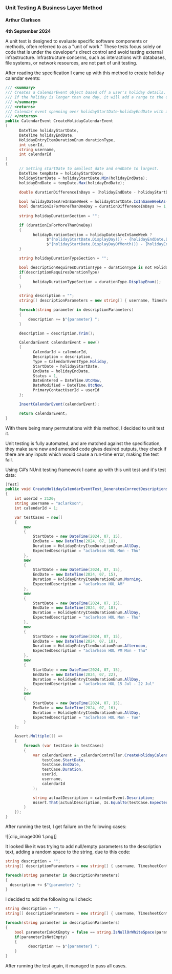 ### Unit Testing A Business Layer Method

#### Arthur Clarkson
**4th September 2024**

A unit test is designed to evaluate specific software components or methods, often referred to as a "unit of work." These tests focus solely on code that is under the developer's direct control and avoid testing external infrastructure. Infrastructure concerns, such as interactions with databases, file systems, or network resources, are not part of unit testing.

After reading the specification I came up with this method to create holiday calendar events:

```cs
/// <summary>
/// Creates a CalendarEvent object based off a user's holiday details.
/// If the holiday is longer than one day, it will add a range to the description. E.g: "15th Jul - 16th Jul" 
/// </summary>
/// <returns>
/// Calendar event spanning over holidayStartDate-holidayEndDate with a description of "{username} HOL {durationType.DisplayEnum()} {holidayDurationDescriptionSection}" (e.g. "aclarkson HOL All Day 15th Jul - 16th Jul")
/// </returns>
public CalendarEvent CreateHolidayCalendarEvent
(
	  DateTime holidayStartDate, 
	  DateTime holidayEndDate, 
	  HolidayEntryItemDurationEnum durationType, 
	  int userId, 
	  string username, 
	  int calendarId
)
{
	  // Setting startDate to smallest date and endDate to largest.
	  DateTime tempDate = holidayStartDate;
	  holidayStartDate = holidayStartDate.Min(holidayEndDate);
	  holidayEndDate = tempDate.Max(holidayEndDate);

	  double durationDifferenceInDays = (holidayEndDate - holidayStartDate).Days;
	  
	  bool holidayDatesAreInSameWeek = holidayStartDate.IsInSameWeekAs(holidayEndDate);
	  bool durationIsForMoreThanOneDay = durationDifferenceInDays >= 1;
	  
	  string holidayDurationSection = "";

	  if (durationIsForMoreThanOneDay)
	  {
			holidayDurationSection = holidayDatesAreInSameWeek ? 
				  $"{holidayStartDate.DisplayDay()} - {holidayEndDate.DisplayDay()}" : // e.g. Mon - Fri
				  $"{holidayStartDate.DisplayDayOfMonth()} - {holidayEndDate.DisplayDayOfMonth()}"; // e.g. 17 Jul - 23 Jul
	  }

	  string holidayDurationTypeSection = "";

	  bool descriptionRequiresDurationType = durationType is not HolidayEntryItemDurationEnum.AllDay;
	  if(descriptionRequiresDurationType)
	  {
			holidayDurationTypeSection = durationType.DisplayEnum();
	  }

	  string description = "";
	  string[] descriptionParameters = new string[] { username, TimesheetController.KnownJobcodes.HOLIDAY, holidayDurationTypeSection, holidayDurationSection };

	  foreach(string parameter in descriptionParameters)
	  {
		  description += $"{parameter} ";
	  }

	  description = description.Trim();

	  CalendarEvent calendarEvent = new()
	  {
			CalendarId = calendarId,
			Description = description,
			Type = CalendarEventType.Holiday,
			StartDate = holidayStartDate,
			EndDate = holidayEndDate,
			Status = 1,
			DateEntered = DateTime.UtcNow,
			DateModified = DateTime.UtcNow,
			PrimaryContactUserId = userId
	  };

	  InsertCalendarEvent(calendarEvent);

	  return calendarEvent;
}
```

With there being many permutations with this method, I decided to unit test it.

Unit testing is fully automated, and are matched against the specification, they make sure new and amended code gives desired outputs, they check if there are any inputs which would cause a run-time error, making the test fail.

Using C#’s NUnit testing framework I came up with this unit test and it's test data:

```cs
[Test]
public void CreateHolidayCalendarEventTest_GeneratesCorrectDescriptions()
{
	int userId = 2120;
	string username = "aclarkson";
	int calendarId = 1;

	var testCases = new[]
	{
		new
		{
			StartDate = new DateTime(2024, 07, 15),
			EndDate = new DateTime(2024, 07, 18),
			Duration = HolidayEntryItemDurationEnum.AllDay,
			ExpectedDescription = "aclarkson HOL Mon - Thu"
		},
		new
		{
			StartDate = new DateTime(2024, 07, 15),
			EndDate = new DateTime(2024, 07, 15),
			Duration = HolidayEntryItemDurationEnum.Morning,
			ExpectedDescription = "aclarkson HOL AM"
		},
		new
		{
			StartDate = new DateTime(2024, 07, 15),
			EndDate = new DateTime(2024, 07, 18),
			Duration = HolidayEntryItemDurationEnum.AllDay,
			ExpectedDescription = "aclarkson HOL Mon - Thu"
		},
		new
		{
			StartDate = new DateTime(2024, 07, 15),
			EndDate = new DateTime(2024, 07, 18),
			Duration = HolidayEntryItemDurationEnum.Afternoon,
			ExpectedDescription = "aclarkson HOL PM Mon - Thu"
		},
		new
		{
			StartDate = new DateTime(2024, 07, 15),
			EndDate = new DateTime(2024, 07, 22),
			Duration = HolidayEntryItemDurationEnum.AllDay,
			ExpectedDescription = "aclarkson HOL 15 Jul - 22 Jul"
		},
		new
		{
			StartDate = new DateTime(2024, 07, 15),
			EndDate = new DateTime(2024, 07, 16),
			Duration = HolidayEntryItemDurationEnum.AllDay,
			ExpectedDescription = "aclarkson HOL Mon - Tue"
		}
	};

	Assert.Multiple(() => 
	{
		foreach (var testCase in testCases)
		{
			var calendarEvent = _calendarController.CreateHolidayCalendarEvent(
				testCase.StartDate,
				testCase.EndDate,
				testCase.Duration,
				userId,
				username,
				calendarId
			);

			string actualDescription = calendarEvent.Description;
			Assert.That(actualDescription, Is.EqualTo(testCase.ExpectedDescription));
		}
	});
}
```

After running the test, I get failure on the following cases:  

![[clip_image006 1.png]]

It looked like it was trying to add null/empty parameters to the description text, adding a random space to the string, due to this code:

```cs
string description = "";
string[] descriptionParameters = new string[] { username, TimesheetController.KnownJobcodes.HOLIDAY, holidayDurationTypeSection, holidayDurationSection };

foreach(string parameter in descriptionParameters)
{
  description += $"{parameter} ";
}
```

I decided to add the following null check:

```cs
string description = "";
string[] descriptionParameters = new string[] { username, TimesheetController.KnownJobcodes.HOLIDAY, holidayDurationTypeSection, holidayDurationSection };

foreach(string parameter in descriptionParameters)
{
	bool parameterIsNotEmpty = false == string.IsNullOrWhiteSpace(parameter);
	if(parameterIsNotEmpty)
	{
		  description += $"{parameter} ";
	}
}
```

After running the test again, it managed to pass all cases.